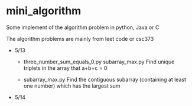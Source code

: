 # mini_algorithm
Some implement of the algorithm problem in python, Java or C 

The algorithm problems are mainly from leet code or csc373



* 5/13 

    - three_number_sum_equals_0.py  subarray_max.py  Find unique triplets in the array that a+b+c = 0
    
    - subarray_max.py   Find the contiguous subarray (containing at least one number) which has the largest sum

* 5/14
